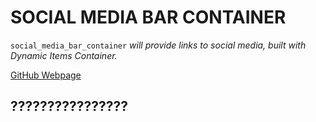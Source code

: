 # SOCIAL MEDIA BAR CONTAINER

`social_media_bar_container` _will provide links to social media,
built with Dynamic Items Container._

[GitHub Webpage](https://jeffdecola.github.io/my-php-containers/)

## ????????????????


